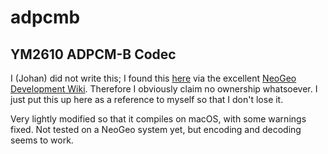 # adpcmb

## YM2610 ADPCM-B Codec

I (Johan) did not write this; I found this [here](http://www.smspower.org/forums/11965-VGMLoggingWithOtherEmulators?start=200#66597) via the excellent [NeoGeo Development Wiki](https://wiki.neogeodev.org/index.php?title=Development_tools). Therefore I obviously claim no ownership whatsoever. I just put this up here as a reference to myself so that I don't lose it.

Very lightly modified so that it compiles on macOS, with some warnings fixed. Not tested on a NeoGeo system yet, but encoding and decoding seems to work.
